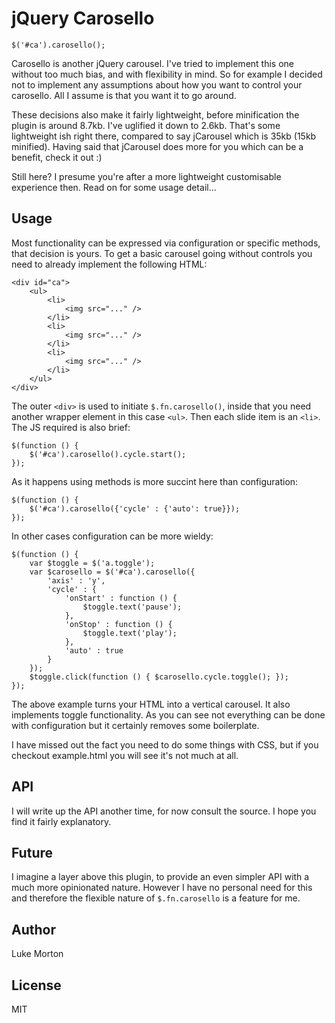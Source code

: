 # jQuery Carosello

	$('#ca').carosello();
	
Carosello is another jQuery carousel. I've tried to implement this
one without too much bias, and with flexibility in mind. So for
example I decided not to implement any assumptions about how you
want to control your carosello. All I assume is that you want it
to go around.

These decisions also make it fairly lightweight, before minification
the plugin is around 8.7kb. I've uglified it down to 2.6kb. That's
some lightweight ish right there, compared to say jCarousel which is
35kb (15kb minified). Having said that jCarousel does more for you 
which can be a benefit, check it out :)

Still here? I presume you're after a more lightweight customisable
experience then. Read on for some usage detail...

## Usage

Most functionality can be expressed via configuration or specific
methods, that decision is yours. To get a basic carousel going
without controls you need to already implement the following HTML:

	<div id="ca">
		<ul>
			<li>
				<img src="..." />
			</li>
			<li>
				<img src="..." />
			</li>
			<li>
				<img src="..." />
			</li>
		</ul>
	</div>

The outer `<div>` is used to initiate `$.fn.carosello()`, inside that
you need another wrapper element in this case `<ul>`. Then each slide
item is an `<li>`. The JS required is also brief:

	$(function () {
		$('#ca').carosello().cycle.start();
	});
	
As it happens using methods is more succint here than configuration:

	$(function () {
		$('#ca').carosello({'cycle' : {'auto': true}});
	});
	
In other cases configuration can be more wieldy:

	$(function () {
		var $toggle = $('a.toggle');
		var $carosello = $('#ca').carosello({
			'axis' : 'y',
			'cycle' : {
				'onStart' : function () {
					$toggle.text('pause');
				},
				'onStop' : function () {
					$toggle.text('play');
				},
				'auto' : true
			}
		});
		$toggle.click(function () { $carosello.cycle.toggle(); });
	});
	
The above example turns your HTML into a vertical carousel. It also
implements toggle functionality. As you can see not everything can
be done with configuration but it certainly removes some boilerplate.

I have missed out the fact you need to do some things with CSS, but
if you checkout example.html you will see it's not much at all.

## API

I will write up the API another time, for now consult the source. I
hope you find it fairly explanatory.

## Future

I imagine a layer above this plugin, to provide an even simpler API
with a much more opinionated nature. However I have no personal need
for this and therefore the flexible nature of `$.fn.carosello` is a
feature for me.

## Author

Luke Morton

## License

MIT